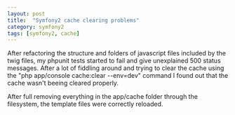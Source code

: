 ```yaml
---
layout: post
title:  "Symfony2 cache clearing problems"
category: symfony2
tags: [symfony2, cache]
---
```


After refactoring the structure and folders of javascript files included by the twig files, my phpunit tests started to fail and give unexplained 500 status messages. After a lot of fiddling around and trying to clear the cache using the "php app/console cache:clear --env=dev" command I found out that the cache wasn't beeing cleared properly. 

After full removing everything in the app/cache folder through the filesystem, the template files were correctly reloaded.


